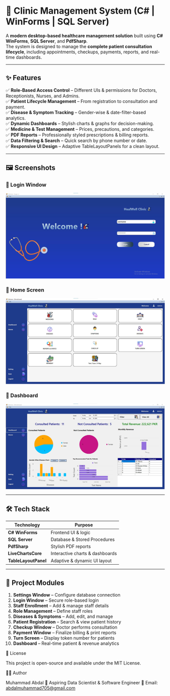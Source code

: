 # 🏥 Clinic Management System (C# | WinForms | SQL Server)

A **modern desktop-based healthcare management solution** built using **C# WinForms**, **SQL Server**, and **PdfSharp**.  
The system is designed to manage the **complete patient consultation lifecycle**, including appointments, checkups, payments, reports, and real-time dashboards.

---

## ✨ Features

✅ **Role-Based Access Control** – Different UIs & permissions for Doctors, Receptionists, Nurses, and Admins.  
✅ **Patient Lifecycle Management** – From registration to consultation and payment.  
✅ **Disease & Symptom Tracking** – Gender-wise & date-filter-based analytics.  
✅ **Dynamic Dashboards** – Stylish charts & graphs for decision-making.  
✅ **Medicine & Test Management** – Prices, precautions, and categories.  
✅ **PDF Reports** – Professionally styled prescriptions & billing reports.  
✅ **Data Filtering & Search** – Quick search by phone number or date.  
✅ **Responsive UI Design** – Adaptive TableLayoutPanels for a clean layout.  

---

## 🖼 Screenshots

### 🔹 Login Window
![Login Window](https://github.com/abdalmuhammad/Clinic_Managment_System/blob/32316d2b033121d3fbdd4b73c230f0fe85d0b13c/Login%20Page.jpg)

### 🔹 Home Screen
![Home Screen](https://github.com/abdalmuhammad/Clinic_Managment_System/blob/cd9154fd190789ae2a94518535e882d6557d65b6/Dashboard.jpg)

### 🔹 Dashboard
![Dashboard](https://github.com/abdalmuhammad/Clinic_Managment_System/blob/cd9154fd190789ae2a94518535e882d6557d65b6/HomeScreen.jpg)

---

## 🛠 Tech Stack

| Technology | Purpose |
|------------|---------|
| **C# WinForms** | Frontend UI & logic |
| **SQL Server** | Database & Stored Procedures |
| **PdfSharp** | Stylish PDF reports |
| **LiveChartsCore** | Interactive charts & dashboards |
| **TableLayoutPanel** | Adaptive & dynamic UI layout |

---

## 📂 Project Modules

1. **Settings Window** – Configure database connection  
2. **Login Window** – Secure role-based login  
3. **Staff Enrollment** – Add & manage staff details  
4. **Role Management** – Define staff roles  
5. **Diseases & Symptoms** – Add, edit, and manage  
6. **Patient Registration** – Search & view patient history  
7. **Checkup Window** – Doctor performs consultation  
8. **Payment Window** – Finalize billing & print reports  
9. **Turn Screen** – Display token number for patients  
10. **Dashboard** – Real-time patient & revenue analytics  

📜 License

This project is open-source and available under the MIT License.

👨‍💻 Author

Muhammad Abdal
💼 Aspiring Data Scientist & Software Engineer
📧 Email: abdalmuhammad705@gmail.com
